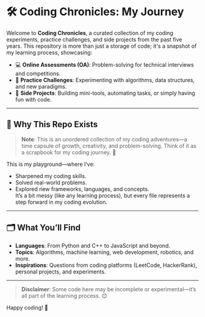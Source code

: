 # 🛠️ Coding Chronicles: My Journey  

Welcome to **Coding Chronicles**, a curated collection of my coding experiments, practice challenges, and side projects from the past five years. This repository is more than just a storage of code; it's a snapshot of my learning process, showcasing:  

- 💻 **Online Assessments (OA)**: Problem-solving for technical interviews and competitions.  
- 🧩 **Practice Challenges**: Experimenting with algorithms, data structures, and new paradigms.  
- 🌟 **Side Projects**: Building mini-tools, automating tasks, or simply having fun with code.  

---

## 🌟 **Why This Repo Exists**  
> **Note**: This is an unordered collection of my coding adventures—a time capsule of growth, creativity, and problem-solving. Think of it as a scrapbook for my coding journey. 🖤  

This is my playground—where I’ve:  
- Sharpened my coding skills.  
- Solved real-world problems.  
- Explored new frameworks, languages, and concepts.  
It’s a bit messy (like any learning process), but every file represents a step forward in my coding evolution.  

---

## 🗂️ **What You’ll Find**  

- **Languages**: From Python and C++ to JavaScript and beyond.  
- **Topics**: Algorithms, machine learning, web development, robotics, and more.  
- **Inspirations**: Questions from coding platforms (LeetCode, HackerRank), personal projects, and experiments.  

---

> **Disclaimer**: Some code here may be incomplete or experimental—it’s all part of the learning process. 😊  

Happy coding! 🚀  
